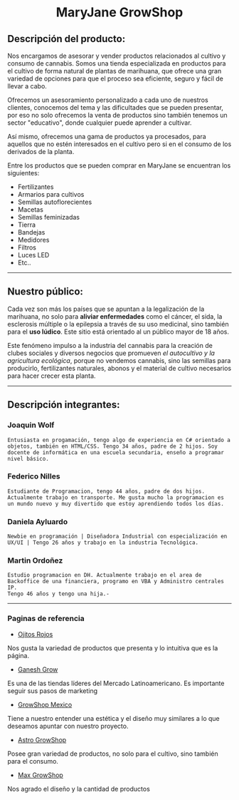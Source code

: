 <!-- Markdown -->
<!-- https://markdown.es/ -->
<!-- Nombres
Descripcion de la Pagina
Paginas que usamos de modelo (minimo4) que tomamos de cada pagina y porque -->
<!-- información del proyecto.
A quien apunta de que se trata, integrantes, como se configura si alguien lo instala
readme "express" en github/expressjs/express -->
<!-- Grupo en Discord https://discord.gg/x2EUr3MXYk -->


# <center>   **MaryJane GrowShop** </center>


<!-- Entregable: Crear archivo README.md en el repositiorio con:
● Una breve descripción de la oferta de productos y/o servicios ofrecidos por su
sitio. También agregar una breve descripción del público al que apunta el sitio.
● Una breve descripción de los integrantes del equipo. -->

## Descripción del producto: 

Nos encargamos de asesorar y vender productos relacionados al cultivo y consumo de cannabis. Somos una tienda especializada en productos para el cultivo de forma natural de plantas de marihuana, que ofrece una gran variedad de opciones para que el proceso sea eficiente, seguro y fácil de llevar a cabo. 

Ofrecemos un asesoramiento personalizado a cada uno de nuestros clientes, conocemos del tema y las dificultades que se pueden presentar, por eso no solo ofrecemos la venta de productos sino también tenemos un sector "educativo", donde cualquier puede aprender a cultivar.

Así mismo, ofrecemos una gama de productos ya procesados, para aquellos que no estén interesados ​​en el cultivo pero si en el consumo de los derivados de la planta.


Entre los productos que se pueden comprar en MaryJane se encuentran los siguientes: 
- Fertilizantes
- Armarios para cultivos
- Semillas autoflorecientes
- Macetas
- Semillas feminizadas
- Tierra
- Bandejas
- Medidores
- Filtros
- Luces LED
- Etc..
***

## Nuestro público:


Cada vez son más los países que se apuntan a la legalización de la marihuana, no solo para **aliviar enfermedades** como el cáncer, el sida, la esclerosis múltiple o la epilepsia a través de su uso medicinal, sino también para el **uso lúdico**. Este sitio está orientado al un público mayor de 18 años.

Este fenómeno impulso a la industria del cannabis para la creación de clubes sociales y diversos negocios que promueven _el autocultivo y la agricultura ecológica_, porque no vendemos cannabis, sino las semillas para producirlo, fertilizantes naturales, abonos y el material de cultivo necesarios para hacer crecer esta planta. 

***

## Descripción integrantes:   


###   Joaquin Wolf 

    Entusiasta en progamación, tengo algo de experiencia en C# orientado a objetos, también en HTML/CSS. Tengo 34 años, padre de 2 hijos. Soy docente de informática en una escuela secundaria, enseño a programar nivel básico.

###   Federico Nilles

    Estudiante de Programacion, tengo 44 años, padre de dos hijos. Actualmente trabajo en transporte. Me gusta mucho la programacion es un mundo nuevo y muy divertido que estoy aprendiendo todos los días.

###   Daniela Ayluardo 

    Newbie en programación | Diseñadora Industrial con especialización en UX/UI | Tengo 26 años y trabajo en la industria Tecnológica.

###   Martin Ordoñez

    Estudio programacion en DH. Actualmente trabajo en el area de Backoffice de una financiera, programo en VBA y Administro centrales IP.
    Tengo 46 años y tengo una hija.-

***
### Paginas de referencia

* [Ojitos Rojos](https://www.ojitosrojos.com)

Nos gusta la variedad de productos que presenta y lo intuitiva que es la página.


* [Ganesh Grow](https://growshopganesh.com)

Es una de las tiendas líderes del Mercado Latinoamericano.  Es importante seguir sus pasos de marketing 

* [GrowShop Mexico](https://growshopmexico.com)

Tiene a nuestro entender una estética y el diseño muy similares a lo que deseamos apuntar con nuestro proyecto.

* [Astro GrowShop](https://astrogrowshop.cl/)

Posee gran variedad de productos, no solo para el cultivo, sino también para el consumo. 

* [Max GrowShop](https://maxgrowshop.com/)

Nos agrado el diseño y la cantidad de productos


<!--

catalogo/productos

venta de cultivos indoor 
Hidroponico
semillas
fertilizantes
Kits de cultivos (todo)

Crear Usuario 
Login , Sign Up
Perfil, historial

Carrito



Pasarela


seccion de cultivos (enseñar)

-->










